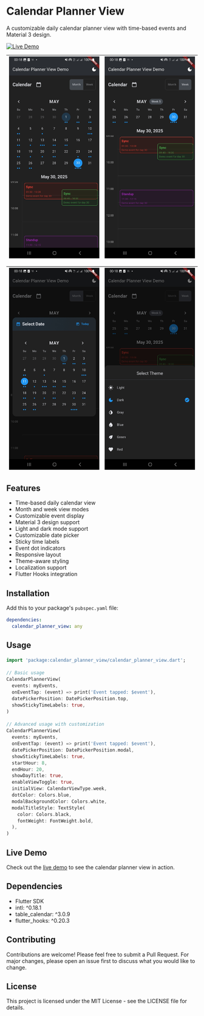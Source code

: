 # Calendar Planner View

A customizable daily calendar planner view with time-based events and Material 3 design.

[![Live Demo](https://img.shields.io/badge/Live%20Demo-View%20Online-blue)](https://calendar-planner-view.pages.dev/)

| ![Month View](https://raw.githubusercontent.com/danial2026/calendar_planner_view/main/assets/Screenshot_20250501_001812.jpg) | ![Week View](https://raw.githubusercontent.com/danial2026/calendar_planner_view/main/assets/Screenshot_20250501_001817.jpg) |
|------------------------------------|------------------------------------|

| ![Day View](https://raw.githubusercontent.com/danial2026/calendar_planner_view/main/assets/Screenshot_20250501_001804.jpg) | ![Modal View](https://raw.githubusercontent.com/danial2026/calendar_planner_view/main/assets/Screenshot_20250501_001827.jpg) |
|------------------------------------|------------------------------------|

## Features

* Time-based daily calendar view
* Month and week view modes
* Customizable event display
* Material 3 design support
* Light and dark mode support
* Customizable date picker
* Sticky time labels
* Event dot indicators
* Responsive layout
* Theme-aware styling
* Localization support
* Flutter Hooks integration

## Installation

Add this to your package's `pubspec.yaml` file:

```yaml
dependencies:
  calendar_planner_view: any
```

## Usage

```dart
import 'package:calendar_planner_view/calendar_planner_view.dart';

// Basic usage
CalendarPlannerView(
  events: myEvents,
  onEventTap: (event) => print('Event tapped: $event'),
  datePickerPosition: DatePickerPosition.top,
  showStickyTimeLabels: true,
)

// Advanced usage with customization
CalendarPlannerView(
  events: myEvents,
  onEventTap: (event) => print('Event tapped: $event'),
  datePickerPosition: DatePickerPosition.modal,
  showStickyTimeLabels: true,
  startHour: 8,
  endHour: 20,
  showDayTitle: true,
  enableViewToggle: true,
  initialView: CalendarViewType.week,
  dotColor: Colors.blue,
  modalBackgroundColor: Colors.white,
  modalTitleStyle: TextStyle(
    color: Colors.black,
    fontWeight: FontWeight.bold,
  ),
)
```

## Live Demo

Check out the [live demo](https://calendar-planner-view.pages.dev/) to see the calendar planner view in action.

## Dependencies

* Flutter SDK
* intl: ^0.18.1
* table_calendar: ^3.0.9
* flutter_hooks: ^0.20.3

## Contributing

Contributions are welcome! Please feel free to submit a Pull Request.
For major changes, please open an issue first to discuss what you would like to change.

## License

This project is licensed under the MIT License - see the LICENSE file for details. 